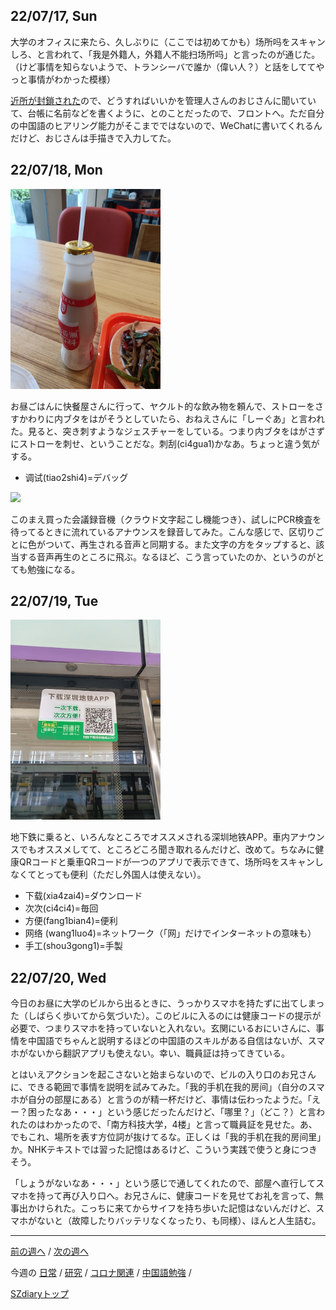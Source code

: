 ## 22/07/17, Sun

大学のオフィスに来たら、久しぶりに（ここでは初めてかも）场所吗をスキャンしろ、と言われて、「我是外籍人，外籍人不能扫场所吗」と言ったのが通じた。（けど事情を知らないようで、トランシーバで誰か（偉い人？）と話をしててやっと事情がわかった模様）

[近所が封鎖された](https://github.com/akita11/SZdiary/blob/main/diary/covid19/2207-3.md#220717-sun)ので、どうすればいいかを管理人さんのおじさんに聞いていて、台帳に名前などを書くように、とのことだったので、フロントへ。ただ自分の中国語のヒアリング能力がそこまでではないので、WeChatに書いてくれるんだけど、おじさんは手描きで入力してた。


## 22/07/18, Mon

<img src="https://github.com/akita11/SZdiary/blob/main/diary/photo/2022-07-18_13.57.05.jpg" width="240px">

お昼ごはんに快餐屋さんに行って、ヤクルト的な飲み物を頼んで、ストローをさすかわりに内ブタをはがそうとしていたら、おねえさんに「しーぐあ」と言われた。見ると、突き刺すようなジェスチャーをしている。つまり内ブタをはがさずにストローを刺せ、ということだな。刺刮(ci4gua1)かなあ。ちょっと違う気がする。

- 调试(tiao2shi4)=デバッグ

<img src="https://github.com/akita11/SZdiary/blob/main/diary/photo/2022-07-18_17.39.53.mp4" width="240px">

このまえ買った会議録音機（クラウド文字起こし機能つき）、試しにPCR検査を待ってるときに流れているアナウンスを録音してみた。こんな感じで、区切りごとに色がついて、再生される音声と同期する。また文字の方をタップすると、該当する音声再生のところに飛ぶ。なるほど、こう言っていたのか、というのがとても勉強になる。


## 22/07/19, Tue

<img src="https://github.com/akita11/SZdiary/blob/main/diary/photo/2022-07-19_12.32.48.jpg" width="240px">

地下鉄に乗ると、いろんなところでオススメされる深圳地铁APP。車内アナウンスでもオススメしてて、ところどころ聞き取れるんだけど、改めて。ちなみに健康QRコードと乗車QRコードが一つのアプリで表示できて、场所吗をスキャンしなくてとっても便利（ただし外国人は使えない）。

- 下载(xia4zai4)=ダウンロード
- 次次(ci4ci4)=毎回
- 方便(fang1bian4)=便利
- 网络 (wang1luo4)=ネットワーク（「网」だけでインターネットの意味も）
- 手工(shou3gong1)=手製


## 22/07/20, Wed

今日のお昼に大学のビルから出るときに、うっかりスマホを持たずに出てしまった（しばらく歩いてから気づいた）。このビルに入るのには健康コードの提示が必要で、つまりスマホを持っていないと入れない。玄関にいるおにいさんに、事情を中国語でちゃんと説明するほどの中国語のスキルがある自信はないが、スマホがないから翻訳アプリも使えない。幸い、職員証は持ってきている。

とはいえアクションを起こさないと始まらないので、ビルの入り口のお兄さんに、できる範囲で事情を説明を試みてみた。「我的手机在我的房间」（自分のスマホが自分の部屋にある）と言うのが精一杯だけど、事情は伝わったようだ。「えー？困ったなあ・・・」という感じだったんだけど、「哪里？」（どこ？）と言われたのはわかったので、「南方科技大学，4楼」と言って職員証を見せた。あ、でもこれ、場所を表す方位詞が抜けてるな。正しくは「我的手机在我的房间里」か。NHKテキストでは習った記憶はあるけど、こういう実践で使うと身につきそう。

「しょうがないなあ・・・」という感じで通してくれたので、部屋へ直行してスマホを持って再び入り口へ。お兄さんに、健康コードを見せてお礼を言って、無事出かけられた。こっちに来てからサイフを持ち歩いた記憶はないんだけど、スマホがないと（故障したりバッテリなくなったり、も同様）、ほんと人生詰む。


***

[前の週へ](2207-2.md) /
[次の週へ](2207-4.md)

今週の
[日常](../diary/2207-3.md) /
[研究](../research/2207-3.md) /
[コロナ関連](../covid19/2207-3.md) / 
[中国語勉強](../chinese/2207-3.md) / 

[SZdiaryトップ](../../README.md)
